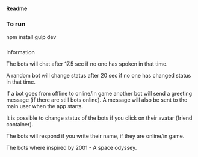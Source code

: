 #### Readme

### To run
npm install
gulp dev

###
Information

The bots will chat after 17.5 sec if no one has spoken in that time.

A random bot will change status after 20 sec if no one has changed status in
that time.

If a bot goes from offline to online/in game another bot will send a greeting
message (if there are still bots online). A message will also be sent to the
main user when the app starts.

It is possible to change status of the bots if you click on their avatar
(friend container).

The bots will respond if you write their name, if they are online/in game.

The bots where inspired by 2001 - A space odyssey.

